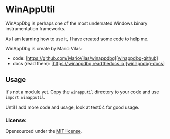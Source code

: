 # WinAppUtil
WinAppDbg is perhaps one of the most underrated Windows binary instrumentation frameworks.

As I am learning how to use it, I have created some code to help me.

WinAppDbg is create by Mario Vilas:

- code: [https://github.com/MarioVilas/winappdbg][winappdbg-github]
- docs (read them): [https://winappdbg.readthedocs.io][winappdbg-docs]

## Usage
It's not a module yet. Copy the `winapputil` directory to your code and use `import winapputil`.

Until I add more code and usage, look at test04 for good usage.

### License:
Opensourced under the [MIT license](LICENSE).

<!-- links -->
[winappdbg-github]: https://github.com/MarioVilas/winappdbg
[winappdbg-docs]: https://winappdbg.readthedocs.io
